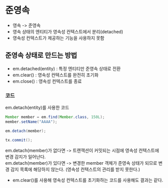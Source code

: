 # 준영속

- 영속 -> 준영속
- 영속 상태의 엔티티가 영속성 컨텍스트에서 분리(detached)
- 영속성 컨텍스트가 제공하는 기능을 사용하지 못함

## 준영속 상태로 만드는 방법

- em.detached(entity) : 특정 엔티티만 준영속 상태로 전환
- em.clear() : 영속성 컨텍스트를 완전히 초기화
- em.close() : 영속성 컨텍스트를 종료

### 코드
em.detach(entity)를 사용한 코드   
```java
Member member = em.find(Member.class, 150L);
member.setName("AAAA");

em.detach(member);

tx.commit();
```
em.detach(member)가 없다면 -> 트랜잭션이 커밋되는 시점에 영속성 컨텍스트에 변경 감지가 일어난다.   
em.detach(member)가 있다면 -> 변경한 member 객체가 준영속 상태가 되므로 변경 감지 목록에 해당하지 않는다. (영속성 컨텍스트의 관리를 받지 못한다.)   

- em.clear()를 사용해 영속성 컨텍스트를 초기화하는 코드를 사용해도 결과는 같다.
## 
